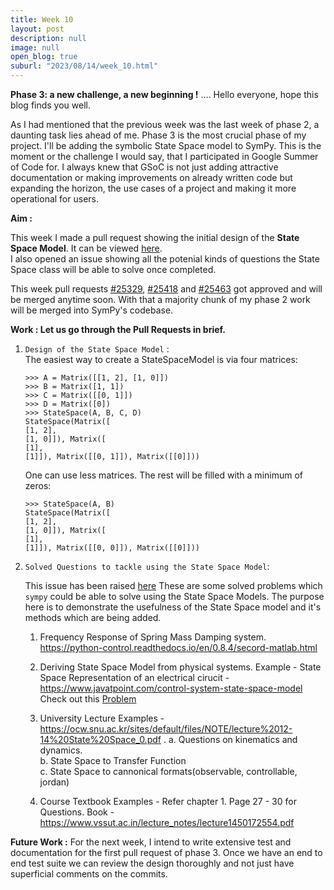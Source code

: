 ```yaml
---
title: Week 10
layout: post
description: null
image: null
open_blog: true
suburl: "2023/08/14/week_10.html"
---
```

**Phase 3: a new challenge, a new beginning !**
.... Hello everyone, hope this blog finds you well.

As I had mentioned that the previous week was the last week of phase 2, a daunting task lies ahead of me. Phase 3 is the most crucial phase of my project. I'll be adding the symbolic State Space model to SymPy. This is the moment or the challenge I would say, that I participated in Google Summer of Code for. I always knew that GSoC is not just adding attractive documentation or making improvements on already written code but expanding the horizon, the use cases of a project and making it more operational for users. 

**Aim :**

This week I made a pull request showing the initial design of the **State Space Model**. It can be viewed [here](https://github.com/sympy/sympy/pull/25473). \
I also opened an issue showing all the potenial kinds of questions the State Space class will be able to solve once completed.

This week pull requests [#25329](https://github.com/sympy/sympy/pull/25329), [#25418](https://github.com/sympy/sympy/pull/25418) and [#25463](https://github.com/sympy/sympy/pull/25463) got approved and will be merged anytime soon. With that a majority chunk of my phase 2 work will be merged into SymPy's codebase. 

**Work : Let us go through the Pull Requests in brief.**
1. `Design of the State Space Model` : \
    The easiest way to create a StateSpaceModel is via four matrices:
    ```
    >>> A = Matrix([[1, 2], [1, 0]])
    >>> B = Matrix([1, 1])
    >>> C = Matrix([[0, 1]])
    >>> D = Matrix([0])
    >>> StateSpace(A, B, C, D)
    StateSpace(Matrix([
    [1, 2],
    [1, 0]]), Matrix([
    [1],
    [1]]), Matrix([[0, 1]]), Matrix([[0]]))
    ```

    One can use less matrices. The rest will be filled with a minimum of zeros:
    ```
    >>> StateSpace(A, B)
    StateSpace(Matrix([
    [1, 2],
    [1, 0]]), Matrix([
    [1],
    [1]]), Matrix([[0, 0]]), Matrix([[0]]))
    ```
2. `Solved Questions to tackle using the State Space Model`:
   
    This issue has been raised [here](https://github.com/sympy/sympy/issues/25502)
       These are some solved problems which `sympy` could be able to solve using the State Space Models. The purpose here is to demonstrate the usefulness of the State Space model and it's methods which are being added.
    
    1. Frequency Response of Spring Mass Damping system.
    https://python-control.readthedocs.io/en/0.8.4/secord-matlab.html
    
    2. Deriving State Space Model from physical systems.
    Example - State Space Representation of an electrical cirucit - https://www.javatpoint.com/control-system-state-space-model
    Check out this [Problem](https://lpsa.swarthmore.edu/Representations/SysRepSS.html#:~:text=Example%3A%20Direct%20Derivation%20of%20State%20Space%20Model%20(Electrical),-Derive%20a%20state&text=The%20input%20is%20ia%20and%20the%20output%20is%20e2.&text=space%20representation%20becomes-,This%20technique%20does%20not%20always%20easily%20yield%20a%20set%20of,Transfer%20functions%20are%20discussed%20elsewhere.)
    
    3. University Lecture Examples - https://ocw.snu.ac.kr/sites/default/files/NOTE/lecture%2012-14%20State%20Space_0.pdf .
    	a. Questions on kinematics and dynamics. \
    	b. State Space to Transfer Function \
    	c. State Space to cannonical formats(observable, controllable, jordan)
    
    4. Course Textbook Examples - Refer chapter 1. Page 27 - 30 for Questions.
    Book - https://www.vssut.ac.in/lecture_notes/lecture1450172554.pdf
	 


**Future Work :**
For the next week, I intend to write extensive test and documentation for the first pull request of phase 3. Once we have an end to end test suite we can review the design thoroughly and not just have superficial comments on the commits.
